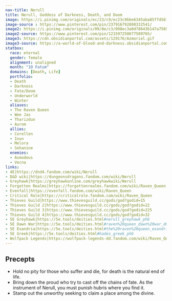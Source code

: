 ```yaml
---
nav-title: Nerull
title: Nerull, Goddess of Darkness, Death, and Doom
image: https://i.pinimg.com/originals/ec/23/c9/ec23c9bbe6345aba85ffd56107d4b0bb.jpg
image-source : https://www.pinterest.com/pin/237916792800332541/
image2: https://i.pinimg.com/originals/09/8e/c3/098ec3a0d78643b147a756933c73f209.jpg
image2-source: https://www.pinterest.com/pin/121597258677589765/
image3: https://cdn.obsidianportal.com/assets/129176/Azmoriel.gif
image3-source: https://a-world-of-blood-and-darkness.obsidianportal.com/wikis/the-pantheon
statbox:
  race: eternal
  gender: female
  alignment: unaligned
  month: "10 Fatum"
  domains: [Death, Life]
  portfolio:
  - Death
  - Darkness
  - Fate/Doom
  - Underworld
  - Winter
  aliases:
  - The Raven Queen
  - Wee Jas
  - Tharizdun
  - Aurom
  allies:
  - Corellon
  - Ioun
  - Melora
  - Sehanine
  enemies:
  - Asmodeus
  - Vecna
links:
- 4E|https://dnd4.fandom.com/wiki/Nerull
- D&D wiki|https://dungeonsdragons.fandom.com/wiki/Nerull
- Greyhawk|https://greyhawkonline.com/greyhawkwiki/Nerull
- Forgotten Realms|https://forgottenrealms.fandom.com/wiki/Raven_Queen
- Evenfall|https://evenfall.fandom.com/wiki/Raven_Queen
- Critical Role|https://criticalrole.fandom.com/wiki/Raven_Queen
- Thieves Guild|https://www.thievesguild.cc/gods/god?godid=15
- Thieves Guild 2|https://www.thievesguild.cc/gods/god?godid=22
- Thieves Guild 3|https://www.thievesguild.cc/gods/god?godid=225
- Thieves Guild 4|https://www.thievesguild.cc/gods/god?godid=32
- 5E Greyhawk|https://5e.tools/deities.html#nerull_greyhawk_phb
- 5E Dawn War|https://5e.tools/deities.html#raven%20queen_dawn%20war_dmg
- 5E Exandria|https://5e.tools/deities.html#the%20raven%20queen_exandria_egw
- 5E Greek|https://5e.tools/deities.html#hades_greek_phb
- Wolfpack Legends|https://wolfpack-legends-dd.fandom.com/wiki/Raven_Queen
---
```


## Precepts

* Hold no pity for those who suffer and die, for death is the natural end of life.
* Bring down the proud who try to cast off the chains of fate. As the instrument of Nerull, you must punish hubris where you find it.
* Stamp out the unworthy seeking to claim a place among the divine.
